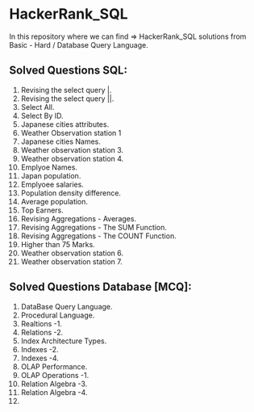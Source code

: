 # HackerRank_SQL

In this repository where we can find => HackerRank_SQL solutions from Basic - Hard / Database Query Language.

## Solved Questions SQL: 

1. Revising the select query |.
2. Revising the select query ||.
3. Select All.
4. Select By ID.
5. Japanese cities attributes.
6. Weather Observation station 1
7. Japanese cities Names.
8. Weather observation station 3.
9. Weather observation station 4.
10. Emplyoe Names.
11. Japan population.
12. Emplyoee salaries.
13. Population density difference.
14. Average population.
15. Top Earners.
16. Revising Aggregations - Averages.
17. Revising Aggregations - The SUM Function.
18. Revising Aggregations - The COUNT Function.
19. Higher than 75 Marks.
20. Weather observation station 6.
21. Weather observation station 7.

## Solved Questions Database [MCQ]:

1. DataBase Query Language.
2. Procedural Language.
3. Realtions -1.
4. Relations -2.
5. Index Architecture Types.
6. Indexes -2.
7. Indexes -4.
8. OLAP Performance.
9. OLAP Operations -1.
10. Relation Algebra -3.
11. Relation Algebra -4.
12. 


